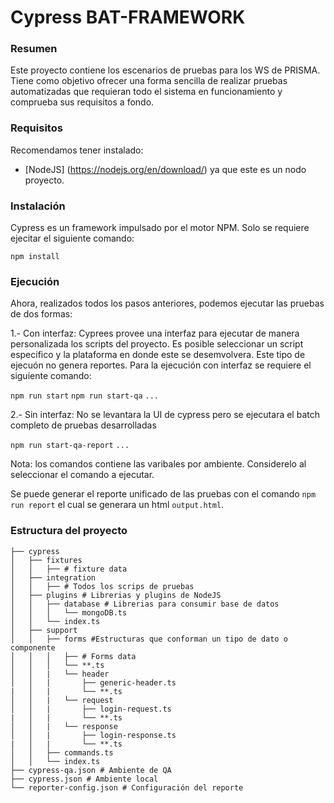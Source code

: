 # Cypress BAT-FRAMEWORK

### Resumen

Este proyecto contiene los escenarios de pruebas para los WS de PRISMA. Tiene 
como objetivo ofrecer una forma sencilla de realizar pruebas automatizadas que 
requieran todo el sistema en funcionamiento y comprueba sus requisitos a fondo.

### Requisitos

Recomendamos tener instalado:

* [NodeJS] (https://nodejs.org/en/download/) ya que este es un nodo
proyecto.

### Instalación

Cypress es un framework impulsado por el motor NPM. Solo se requiere ejecitar el
siguiente comando:

`npm install`

### Ejecución

Ahora, realizados todos los pasos anteriores, podemos ejecutar las pruebas de dos formas:

1.- Con interfaz: Cyprees provee una interfaz para ejecutar de manera personalizada los scripts
del proyecto. Es posible seleccionar un script especifico y la plataforma en donde este se desemvolvera.
Este tipo de ejecuón no genera reportes. Para la ejecución con interfaz se requiere el siguiente comando:

`npm run start`
`npm run start-qa`
`...`

2.- Sin interfaz: No se levantara la UI de cypress pero se ejecutara el batch completo de pruebas desarrolladas

`npm run start-qa-report`
`...`

Nota: los comandos contiene las varibales por ambiente. Considerelo al seleccionar el comando a ejecutar.

Se puede generar el reporte unificado de las pruebas con el comando `npm run report` el cual se generara
un html `output.html`.

### Estructura del proyecto

```
├── cypress
│   ├── fixtures
│   │   ├── # fixture data
│   ├── integration
│   │   ├── # Todos los scrips de pruebas
│   ├── plugins # Librerias y plugins de NodeJS
│   │   ├── database # Librerias para consumir base de datos
│   │   │   └── mongoDB.ts
│   │   └── index.ts
│   ├── support
│   │   ├── forms #Estructuras que conforman un tipo de dato o componente
│   │   │   ├── # Forms data
│   │   │   └── **.ts
│   │   |   └── header
│   │   |       ├── generic-header.ts
|   │   |       └── **.ts
│   │   |   └── request
│   │   |       ├── login-request.ts
|   │   |       └── **.ts
│   │   |   └── response
│   │   |       ├── login-response.ts
|   │   |       └── **.ts
│   │   ├── commands.ts
│   │   └── index.ts
├── cypress-qa.json # Ambiente de QA
├── cypress.json # Ambiente local
└── reporter-config.json # Configuración del reporte
```